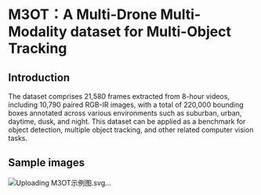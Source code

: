# M3OT：A Multi-Drone Multi-Modality dataset for Multi-Object Tracking
## Introduction
The dataset comprises 21,580 frames extracted from 8-hour videos, including 10,790 paired RGB-IR images, with a total of 220,000 bounding boxes annotated across various environments such as suburban, urban, daytime, dusk, and night. This dataset can be applied as a benchmark for object detection, multiple object tracking, and other related computer vision tasks. 
## Sample images
![Uploading M3OT示例图.svg…]()
